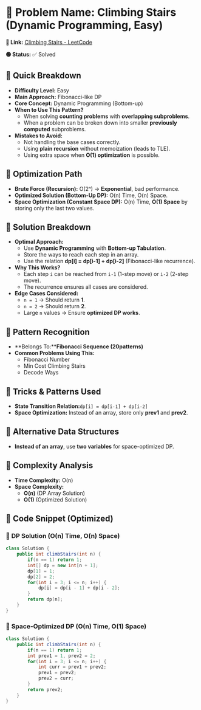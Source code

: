# 🔹 Problem Name: **Climbing Stairs** (Dynamic Programming, Easy)

**🔗 Link:** [Climbing Stairs - LeetCode](https://leetcode.com/problems/climbing-stairs/description/?envType=problem-list-v2&envId=dynamic-programming)

**🟢 Status:** ✅ Solved

## 🔹 Quick Breakdown

* **Difficulty Level:** Easy
* **Main Approach:** Fibonacci-like DP
* **Core Concept:** Dynamic Programming (Bottom-up)
* **When to Use This Pattern?**
  * When solving **counting problems** with **overlapping subproblems**.
  * When a problem can be broken down into smaller **previously computed** subproblems.
* **Mistakes to Avoid:**
  * Not handling the base cases correctly.
  * Using **plain recursion** without memoization (leads to TLE).
  * Using extra space when **O(1) optimization** is possible.

## 🔹 Optimization Path

* **Brute Force (Recursion):** O(2ⁿ) → **Exponential**, bad performance.
* **Optimized Solution (Bottom-Up DP):** O(n) Time, O(n) Space.
* **Space Optimization (Constant Space DP):** O(n) Time, **O(1) Space** by storing only the last two values.

## 🔹 Solution Breakdown

* **Optimal Approach:**
  * Use **Dynamic Programming** with **Bottom-up Tabulation**.
  * Store the ways to reach each step in an array.
  * Use the relation **dp[i] = dp[i-1] + dp[i-2]** (Fibonacci-like recurrence).
* **Why This Works?**
  * Each step `i` can be reached from `i-1` (1-step move) or `i-2` (2-step move).
  * The recurrence ensures all cases are considered.
* **Edge Cases Considered:**
  * `n = 1` → Should return **1**.
  * `n = 2` → Should return **2**.
  * Large `n` values → Ensure **optimized DP works**.

## 🔹 Pattern Recognition

* **Belongs To:****Fibonacci Sequence (20patterns)**
* **Common Problems Using This:**
  * Fibonacci Number
  * Min Cost Climbing Stairs
  * Decode Ways

## 🔹 Tricks & Patterns Used

* **State Transition Relation:**`dp[i] = dp[i-1] + dp[i-2]`
* **Space Optimization:** Instead of an array, store only **prev1** and **prev2**.

## 🔹 Alternative Data Structures

* **Instead of an array**, use **two variables** for space-optimized DP.

## 🔹 Complexity Analysis

* **Time Complexity:** O(n)
* **Space Complexity:**
  * **O(n)** (DP Array Solution)
  * **O(1)** (Optimized Solution)

## 🔹 Code Snippet (Optimized)

### 🔹 **DP Solution (O(n) Time, O(n) Space)**

```java
class Solution {
    public int climbStairs(int n) {
        if(n == 1) return 1;
        int[] dp = new int[n + 1];
        dp[1] = 1;
        dp[2] = 2;
        for(int i = 3; i <= n; i++) {
            dp[i] = dp[i - 1] + dp[i - 2];
        }
        return dp[n];
    }
}

```

### 🔹 **Space-Optimized DP (O(n) Time, O(1) Space)**

```java
class Solution {
    public int climbStairs(int n) {
        if(n == 1) return 1;
        int prev1 = 1, prev2 = 2;
        for(int i = 3; i <= n; i++) {
            int curr = prev1 + prev2;
            prev1 = prev2;
            prev2 = curr;
        }
        return prev2;
    }
}

```

